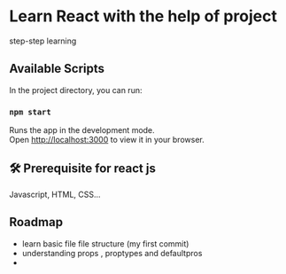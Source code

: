 # Learn React with the help of project

step-step learning  

## Available Scripts

In the project directory, you can run:

### `npm start`

Runs the app in the development mode.\
Open [http://localhost:3000](http://localhost:3000) to view it in your browser.

## 🛠 Prerequisite for react js
Javascript, HTML, CSS...


## Roadmap 

- learn basic file file structure (my first commit)
- understanding props , proptypes and defaultpros
- 